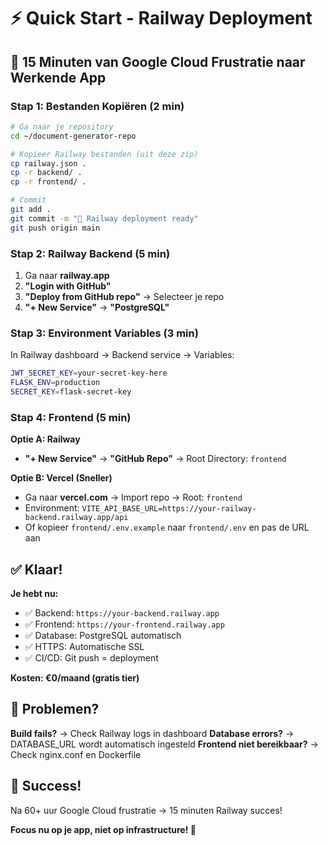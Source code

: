# ⚡ Quick Start - Railway Deployment

## 🎯 15 Minuten van Google Cloud Frustratie naar Werkende App

### Stap 1: Bestanden Kopiëren (2 min)
```bash
# Ga naar je repository
cd ~/document-generator-repo

# Kopieer Railway bestanden (uit deze zip)
cp railway.json .
cp -r backend/ .
cp -r frontend/ .

# Commit
git add .
git commit -m "🚂 Railway deployment ready"
git push origin main
```

### Stap 2: Railway Backend (5 min)
1. Ga naar **railway.app**
2. **"Login with GitHub"**
3. **"Deploy from GitHub repo"** → Selecteer je repo
4. **"+ New Service"** → **"PostgreSQL"**

### Stap 3: Environment Variables (3 min)
In Railway dashboard → Backend service → Variables:
```bash
JWT_SECRET_KEY=your-secret-key-here
FLASK_ENV=production
SECRET_KEY=flask-secret-key
```

### Stap 4: Frontend (5 min)
**Optie A: Railway**
- **"+ New Service"** → **"GitHub Repo"** → Root Directory: `frontend`

**Optie B: Vercel (Sneller)**
- Ga naar **vercel.com** → Import repo → Root: `frontend`
- Environment: `VITE_API_BASE_URL=https://your-railway-backend.railway.app/api`
- Of kopieer `frontend/.env.example` naar `frontend/.env` en pas de URL aan

## ✅ Klaar!

**Je hebt nu:**
- ✅ Backend: `https://your-backend.railway.app`
- ✅ Frontend: `https://your-frontend.railway.app` 
- ✅ Database: PostgreSQL automatisch
- ✅ HTTPS: Automatische SSL
- ✅ CI/CD: Git push = deployment

**Kosten: €0/maand (gratis tier)**

## 🚨 Problemen?

**Build fails?** → Check Railway logs in dashboard
**Database errors?** → DATABASE_URL wordt automatisch ingesteld
**Frontend niet bereikbaar?** → Check nginx.conf en Dockerfile

## 🎉 Success!

Na 60+ uur Google Cloud frustratie → 15 minuten Railway succes!

**Focus nu op je app, niet op infrastructure! 🚂**

